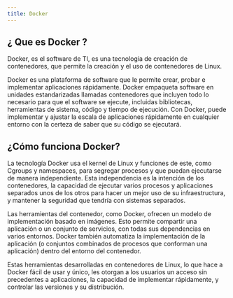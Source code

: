 ```yaml
---
title: Docker
---
```

## ¿ Que es Docker ?
Docker, es el software de TI, es una tecnología de creación de contenedores, que permite la creación y el uso de contenedores de Linux.

Docker es una plataforma de software que le permite crear, probar e implementar aplicaciones rápidamente. Docker empaqueta software en unidades estandarizadas llamadas contenedores que incluyen todo lo necesario para que el software se ejecute, incluidas bibliotecas, herramientas de sistema, código y tiempo de ejecución. Con Docker, puede implementar y ajustar la escala de aplicaciones rápidamente en cualquier entorno con la certeza de saber que su código se ejecutará.


## ¿Cómo funciona Docker?

La tecnología Docker usa el kernel de Linux y funciones de este, como Cgroups y namespaces, para segregar procesos y que puedan ejecutarse de manera independiente. Esta independencia es la intención de los contenedores, la capacidad de ejecutar varios procesos y aplicaciones separados unos de los otros para hacer un mejor uso de su infraestructura, y mantener la seguridad que tendría con sistemas separados.

Las herramientas del contenedor, como Docker, ofrecen un modelo de implementación basado en imágenes. Esto permite compartir una aplicación o un conjunto de servicios, con todas sus dependencias en varios entornos. Docker también automatiza la implementación de la aplicación (o conjuntos combinados de procesos que conforman una aplicación) dentro del entorno del contenedor.

Estas herramientas desarrolladas en contenedores de Linux, lo que hace a Docker fácil de usar y único, les otorgan a los usuarios un acceso sin precedentes a aplicaciones, la capacidad de implementar rápidamente, y controlar las versiones y su distribución.

